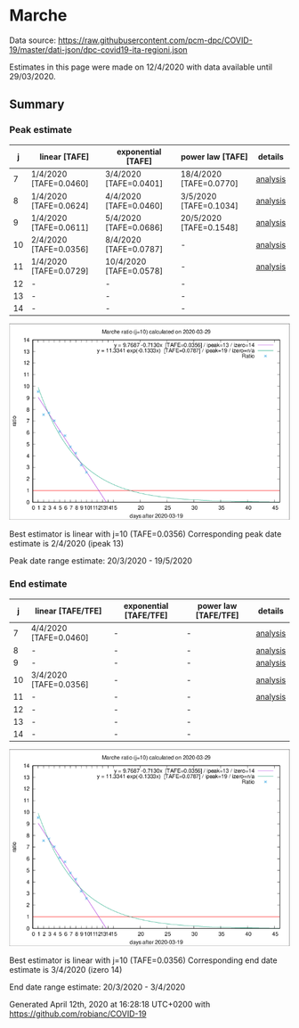 # Marche


Data source: https://raw.githubusercontent.com/pcm-dpc/COVID-19/master/dati-json/dpc-covid19-ita-regioni.json

Estimates in this page were made on 12/4/2020 with data available until 29/03/2020.


## Summary 

### Peak estimate 
|j|linear [TAFE]|exponential [TAFE]|power law [TAFE]|details|
|---|----|-----------|---------|-------|
|7|1/4/2020 [TAFE=0.0460]|3/4/2020 [TAFE=0.0401]|18/4/2020 [TAFE=0.0770]|[analysis](COVID-19_marche_j7_2020-03-29.md)|
|8|1/4/2020 [TAFE=0.0624]|4/4/2020 [TAFE=0.0460]|3/5/2020 [TAFE=0.1034]|[analysis](COVID-19_marche_j8_2020-03-29.md)|
|9|1/4/2020 [TAFE=0.0611]|5/4/2020 [TAFE=0.0686]|20/5/2020 [TAFE=0.1548]|[analysis](COVID-19_marche_j9_2020-03-29.md)|
|10|2/4/2020 [TAFE=0.0356]|8/4/2020 [TAFE=0.0787]|-|[analysis](COVID-19_marche_j10_2020-03-29.md)|
|11|1/4/2020 [TAFE=0.0729]|10/4/2020 [TAFE=0.0578]|-|[analysis](COVID-19_marche_j11_2020-03-29.md)|
|12|-|-|-||
|13|-|-|-||
|14|-|-|-||

![best peak estimate](COVID-19_marche_j10_2020-03-29.png)

Best estimator is linear with j=10 (TAFE=0.0356)
Corresponding peak date estimate is 2/4/2020 (ipeak 13)


Peak date range estimate: 20/3/2020 - 19/5/2020

### End estimate 
|j|linear [TAFE/TFE]|exponential [TAFE/TFE]|power law [TAFE/TFE]|details|
|---|----|-----------|---------|-------|
|7|4/4/2020 [TAFE=0.0460]|-|-|[analysis](COVID-19_marche_j7_2020-03-29.md)|
|8|-|-|-|[analysis](COVID-19_marche_j8_2020-03-29.md)|
|9|-|-|-|[analysis](COVID-19_marche_j9_2020-03-29.md)|
|10|3/4/2020 [TAFE=0.0356]|-|-|[analysis](COVID-19_marche_j10_2020-03-29.md)|
|11|-|-|-|[analysis](COVID-19_marche_j11_2020-03-29.md)|
|12|-|-|-||
|13|-|-|-||
|14|-|-|-||

![best zero estimate](COVID-19_marche_j10_2020-03-29.png)

Best estimator is linear with j=10 (TAFE=0.0356)
Corresponding end date estimate is 3/4/2020 (izero 14)


End date range estimate: 20/3/2020 - 3/4/2020

Generated April 12th, 2020 at 16:28:18 UTC+0200 with https://github.com/robianc/COVID-19
